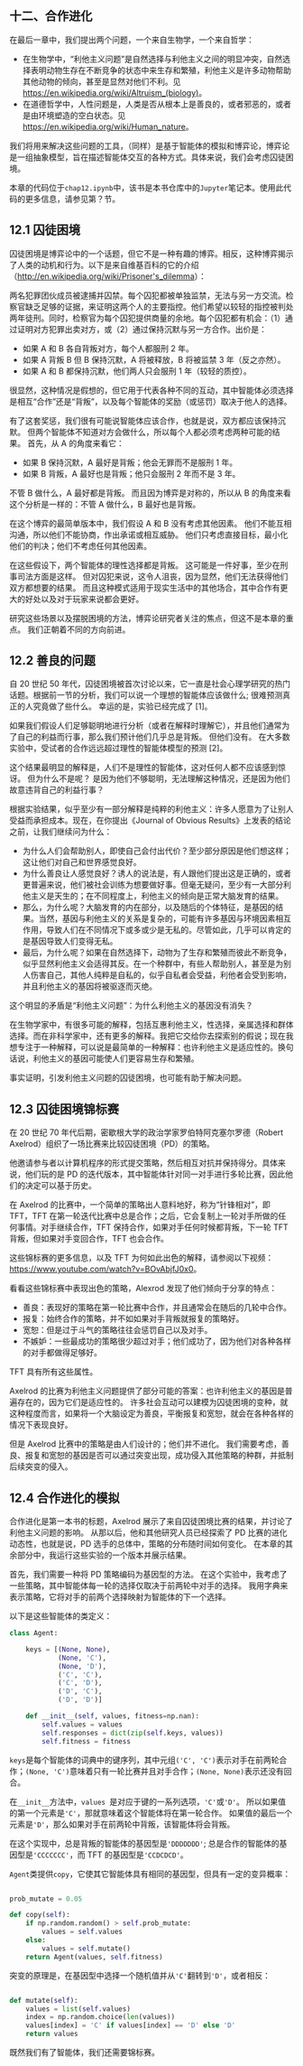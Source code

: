 ## 十二、合作进化

在最后一章中，我们提出两个问题，一个来自生物学，一个来自哲学：

+   在生物学中，“利他主义问题”是自然选择与利他主义之间的明显冲突，自然选择表明动物生存在不断竞争的状态中来生存和繁殖，利他主义是许多动物帮助其他动物的倾向，甚至是显然对他们不利。见 <https://en.wikipedia.org/wiki/Altruism_(biology)>。
+   在道德哲学中，人性问题是，人类是否从根本上是善良的，或者邪恶的，或者是由环境塑造的空白状态。见 <https://en.wikipedia.org/wiki/Human_nature>。

我们将用来解决这些问题的工具，（同样）是基于智能体的模拟和博弈论，博弈论是一组抽象模型，旨在描述智能体交互的各种方式。具体来说，我们会考虑囚徒困境。

本章的代码位于`chap12.ipynb`中，该书是本书仓库中的`Jupyter`笔记本。使用此代码的更多信息，请参见第？节。

## 12.1 囚徒困境

囚徒困境是博弈论中的一个话题，但它不是一种有趣的博弈。相反，这种博弈揭示了人类的动机和行为。以下是来自维基百科的它的介绍（<http://en.wikipedia.org/wiki/Prisoner's_dilemma>）：

两名犯罪团伙成员被逮捕并囚禁。每个囚犯都被单独监禁，无法与另一方交流。检察官缺乏足够的证据，来证明这两个人的主要指控。他们希望以较轻的指控被判处两年徒刑。同时，检察官为每个囚犯提供商量的余地。每个囚犯都有机会：（1）通过证明对方犯罪出卖对方，或（2）通过保持沉默与另一方合作。出价是：

+   如果 A 和 B 各自背叛对方，每个人都服刑 2 年。
+   如果 A 背叛 B 但 B 保持沉默，A 将被释放，B 将被监禁 3 年（反之亦然）。
+   如果 A 和 B 都保持沉默，他们两人只会服刑 1 年（较轻的质控）。

很显然，这种情况是假想的，但它用于代表各种不同的互动，其中智能体必须选择是相互“合作”还是“背叛”，以及每个智能体的奖励（或惩罚）取决于他人的选择。

有了这套奖惩，我们很有可能说智能体应该合作，也就是说，双方都应该保持沉默。 但两个智能体不知道对方会做什么，所以每个人都必须考虑两种可能的结果。 首先，从 A 的角度来看它：

+   如果 B 保持沉默，A 最好是背叛；他会无罪而不是服刑 1 年。
+   如果 B 背叛，A 最好也是背叛；他只会服刑 2 年而不是 3 年。

不管 B 做什么，A 最好都是背叛。 而且因为博弈是对称的，所以从 B 的角度来看这个分析是一样的：不管 A 做什么，B 最好也是背叛。

在这个博弈的最简单版本中，我们假设 A 和 B 没有考虑其他因素。 他们不能互相沟通，所以他们不能协商，作出承诺或相互威胁。 他们只考虑直接目标，最小化他们的判决；他们不考虑任何其他因素。

在这些假设下，两个智能体的理性选择都是背叛。 这可能是一件好事，至少在刑事司法方面是这样。 但对囚犯来说，这令人沮丧，因为显然，他们无法获得他们双方都想要的结果。 而且这种模式适用于现实生活中的其他场合，其中合作有更大的好处以及对于玩家来说都会更好。

研究这些场景以及摆脱困境的方法，博弈论研究者关注的焦点，但这不是本章的重点。 我们正朝着不同的方向前进。

## 12.2 善良的问题

自 20 世纪 50 年代，囚徒困境被首次讨论以来，它一直是社会心理学研究的热门话题。根据前一节的分析，我们可以说一个理想的智能体应该做什么; 很难预测真正的人究竟做了些什么。 幸运的是，实验已经完成了 [1]。

如果我们假设人们足够聪明地进行分析（或者在解释时理解它），并且他们通常为了自己的利益而行事，那么我们预计他们几乎总是背叛。 但他们没有。 在大多数实验中，受试者的合作远远超过理性的智能体模型的预测 [2]。

这个结果最明显的解释是，人们不是理性的智能体，这对任何人都不应该感到惊讶。 但为什么不是呢？ 是因为他们不够聪明，无法理解这种情况，还是因为他们故意违背自己的利益行事？

根据实验结果，似乎至少有一部分解释是纯粹的利他主义：许多人愿意为了让别人受益而承担成本。现在，在你提出《Journal of Obvious Results》上发表的结论之前，让我们继续问为什么：

+   为什么人们会帮助别人，即使自己会付出代价？至少部分原因是他们想这样；这让他们对自己和世界感觉良好。
+   为什么善良让人感觉良好？诱人的说法是，有人跟他们提出这是正确的，或者更普遍来说，他们被社会训练为想要做好事。但毫无疑问，至少有一大部分利他主义是天生的；在不同程度上，利他主义的倾向是正常大脑发育的结果。
+   那么，为什么呢？大脑发育的内在部分，以及随后的个体特征，是基因的结果。当然，基因与利他主义的关系是复杂的，可能有许多基因与环境因素相互作用，导致人们在不同情况下或多或少是无私的。尽管如此，几乎可以肯定的是基因导致人们变得无私。
+   最后，为什么呢？如果在自然选择下，动物为了生存和繁殖而彼此不断竞争，似乎显然利他主义会适得其反。在一个种群中，有些人帮助别人，甚至是为别人伤害自己，其他人纯粹是自私的，似乎自私者会受益，利他者会受到影响，并且利他主义的基因将被驱逐而灭绝。

这个明显的矛盾是“利他主义问题”：为什么利他主义的基因没有消失？

在生物学家中，有很多可能的解释，包括互惠利他主义，性选择，亲属选择和群体选择。而在非科学家中，还有更多的解释。我把它交给你去探索别的假说；现在我想专注于一种解释，可以说是最简单的一种解释：也许利他主义是适应性的。换句话说，利他主义的基因可能使人们更容易生存和繁殖。

事实证明，引发利他主义问题的囚徒困境，也可能有助于解决问题。

## 12.3 囚徒困境锦标赛

在 20 世纪 70 年代后期，密歇根大学的政治学家罗伯特阿克塞尔罗德（Robert Axelrod）组织了一场比赛来比较囚徒困境（PD）的策略。

他邀请参与者以计算机程序的形式提交策略，然后相互对抗并保持得分。具体来说，他们玩的是 PD 的迭代版本，其中智能体针对同一对手进行多轮比赛，因此他们的决定可以基于历史。

在 Axelrod 的比赛中，一个简单的策略出人意料地好，称为“针锋相对”，即 TFT，TFT 在第一轮迭代比赛中总是合作；之后，它会复制上一轮对手所做的任何事情。对手继续合作，TFT 保持合作，如果对手任何时候都背叛，下一轮 TFT 背叛，但如果对手变回合作，TFT 也会合作。

这些锦标赛的更多信息，以及 TFT 为何如此出色的解释，请参阅以下视频：<https://www.youtube.com/watch?v=BOvAbjfJ0x0>。

看看这些锦标赛中表现出色的策略，Alexrod 发现了他们倾向于分享的特点：

+   善良：表现好的策略在第一轮比赛中合作，并且通常会在随后的几轮中合作。
+   报复：始终合作的策略，并不如如果对手背叛就报复的策略好。
+   宽恕：但是过于斗气的策略往往会惩罚自己以及对手。
+   不嫉妒：一些最成功的策略很少超过对手；他们成功了，因为他们对各种各样的对手都做得足够好。

TFT 具有所有这些属性。

Axelrod 的比赛为利他主义问题提供了部分可能的答案：也许利他主义的基因是普遍存在的，因为它们是适应性的。 许多社会互动可以建模为囚徒困境的变种，就这种程度而言，如果将一个大脑设定为善良，平衡报复和宽恕，就会在各种各样的情况下表现良好。

但是 Axelrod 比赛中的策略是由人们设计的；他们并不进化。 我们需要考虑，善良、报复和宽恕的基因是否可以通过突变出现，成功侵入其他策略的种群，并抵制后续突变的侵入。

## 12.4 合作进化的模拟

合作进化是第一本书的标题，Axelrod 展示了来自囚徒困境比赛的结果，并讨论了利他主义问题的影响。 从那以后，他和其他研究人员已经探索了 PD 比赛的进化动态性，也就是说，PD 选手的总体中，策略的分布随时间如何变化。 在本章的其余部分中，我运行这些实验的一个版本并展示结果。

首先，我们需要一种将 PD 策略编码为基因型的方法。 在这个实验中，我考虑了一些策略，其中智能体每一轮的选择仅取决于前两轮中对手的选择。 我用字典来表示策略，它将对手的前两个选择映射为智能体的下一个选择。

以下是这些智能体的类定义：

```py
class Agent:

    keys = [(None, None),
            (None, 'C'),
            (None, 'D'),
            ('C', 'C'),
            ('C', 'D'),
            ('D', 'C'),
            ('D', 'D')]

    def __init__(self, values, fitness=np.nan):
        self.values = values
        self.responses = dict(zip(self.keys, values))
        self.fitness = fitness
```

`keys`是每个智能体的词典中的键序列，其中元组`('C', 'C')`表示对手在前两轮合作；`(None, 'C')`意味着只有一轮比赛并且对手合作；`(None, None)`表示还没有回合。

在`__init__`方法中，`values `是对应于键的一系列选项，`'C'`或`'D'`。 所以如果值的第一个元素是`'C'`，那就意味着这个智能体将在第一轮合作。 如果值的最后一个元素是`'D'`，那么如果对手在前两轮中背叛，该智能体将会背叛。

在这个实现中，总是背叛的智能体的基因型是`'DDDDDDD'`; 总是合作的智能体的基因型是`'CCCCCCC'`，而 TFT 的基因型是`'CCDCDCD'`。

`Agent`类提供`copy`，它使其它智能体具有相同的基因型，但具有一定的变异概率：

```py

prob_mutate = 0.05

def copy(self):
    if np.random.random() > self.prob_mutate:
        values = self.values
    else:
        values = self.mutate()
    return Agent(values, self.fitness)
```

突变的原理是，在基因型中选择一个随机值并从`'C'`翻转到`'D'`，或者相反：

```py

def mutate(self):
    values = list(self.values)
    index = np.random.choice(len(values))
    values[index] = 'C' if values[index] == 'D' else 'D'
    return values
```

既然我们有了智能体，我们还需要锦标赛。
